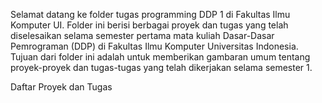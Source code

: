 Selamat datang ke folder tugas programming DDP 1 di Fakultas Ilmu Komputer UI. Folder ini berisi berbagai proyek dan tugas yang telah diselesaikan selama semester pertama mata kuliah Dasar-Dasar Pemrograman (DDP) di Fakultas Ilmu Komputer Universitas Indonesia. Tujuan dari folder ini adalah untuk memberikan gambaran umum tentang proyek-proyek dan tugas-tugas yang telah dikerjakan selama semester 1.

Daftar Proyek dan Tugas
